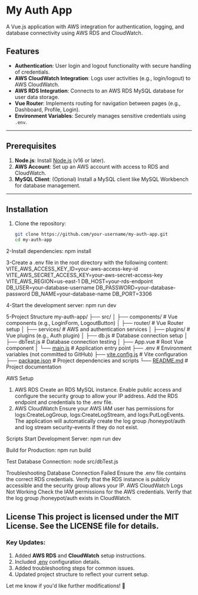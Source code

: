 # My Auth App

A Vue.js application with AWS integration for authentication, logging, and database connectivity using AWS RDS and CloudWatch.

## Features

- **Authentication**: User login and logout functionality with secure handling of credentials.
- **AWS CloudWatch Integration**: Logs user activities (e.g., login/logout) to AWS CloudWatch.
- **AWS RDS Integration**: Connects to an AWS RDS MySQL database for user data storage.
- **Vue Router**: Implements routing for navigation between pages (e.g., Dashboard, Profile, Login).
- **Environment Variables**: Securely manages sensitive credentials using `.env`.

---

## Prerequisites

1. **Node.js**: Install [Node.js](https://nodejs.org/) (v16 or later).
2. **AWS Account**: Set up an AWS account with access to RDS and CloudWatch.
3. **MySQL Client**: (Optional) Install a MySQL client like MySQL Workbench for database management.

---

## Installation

1. Clone the repository:
   ```bash
   git clone https://github.com/your-username/my-auth-app.git
   cd my-auth-app
   
2-Install dependencies:
   npm install

3-Create a .env file in the root directory with the following content:
VITE_AWS_ACCESS_KEY_ID=your-aws-access-key-id
VITE_AWS_SECRET_ACCESS_KEY=your-aws-secret-access-key
VITE_AWS_REGION=us-east-1
DB_HOST=your-rds-endpoint
DB_USER=your-database-username
DB_PASSWORD=your-database-password
DB_NAME=your-database-name
DB_PORT=3306

4-Start the development server:
npm run dev

5-Project Structure
my-auth-app/
├── src/
│   ├── components/        # Vue components (e.g., LoginForm, LogoutButton)
│   ├── router/            # Vue Router setup
│   ├── services/          # AWS and authentication services
│   ├── plugins/           # Vue plugins (e.g., Auth plugin)
│   ├── db.js              # Database connection setup
│   ├── dbTest.js          # Database connection testing
│   ├── App.vue            # Root Vue component
│   └── [main.js](http://_vscodecontentref_/1)            # Application entry point
├── .env                   # Environment variables (not committed to GitHub)
├── [vite.config.js](http://_vscodecontentref_/2)         # Vite configuration
├── [package.json](http://_vscodecontentref_/3)           # Project dependencies and scripts
└── [README.md](http://_vscodecontentref_/4)              # Project documentation

AWS Setup
1. AWS RDS
Create an RDS MySQL instance.
Enable public access and configure the security group to allow your IP address.
Add the RDS endpoint and credentials to the .env file.
2. AWS CloudWatch
Ensure your AWS IAM user has permissions for logs:CreateLogGroup, logs:CreateLogStream, and logs:PutLogEvents.
The application will automatically create the log group /honeypot/auth and log stream security-events if they do not exist.

Scripts
Start Development Server:
npm run dev

Build for Production:
npm run build

Test Database Connection:
node src/dbTest.js

Troubleshooting
Database Connection Failed
Ensure the .env file contains the correct RDS credentials.
Verify that the RDS instance is publicly accessible and the security group allows your IP.
AWS CloudWatch Logs Not Working
Check the IAM permissions for the AWS credentials.
Verify that the log group /honeypot/auth exists in CloudWatch.

License
This project is licensed under the MIT License. See the LICENSE file for details.
--

### Key Updates:
1. Added **AWS RDS** and **CloudWatch** setup instructions.
2. Included [.env](http://_vscodecontentref_/5) configuration details.
3. Added troubleshooting steps for common issues.
4. Updated project structure to reflect your current setup.

Let me know if you'd like further modifications! 🚀


